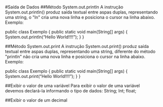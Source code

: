 #Saída de Dados
##Método System.out.println
A instrução System.out.println() produz saída textual entre aspas duplas, representando uma string, o "ln" cria uma nova linha e posiciona o cursor na linha abaixo.
Exemplo:

public class Exemplo {
	public static void main(String[] args) {
               System.out.println(“Hello World!!!!”);
         }
}

##Método System.out.print
A instrução System.out.print() produz saída textual entre aspas duplas, representando uma string, diferente do método "println" não cria uma nova linha e posiciona o cursor na linha abaixo.
Exemplo:

public class Exemplo {
	public static void main(String[] args) {
               System.out.print(“Hello World!!!!”);
         }
}

##Exibir o valor de uma variável
Para exibir o valor de uma variável devemos declará-la informando o tipo de dados:
String;
Int;
float;


##Exibir o valor de um decimal

